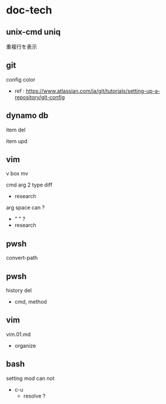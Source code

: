 
# doc-tech


## unix-cmd uniq

重複行を表示


## git

config color
- ref : https://www.atlassian.com/ja/git/tutorials/setting-up-a-repository/git-config


## dynamo db

item del

item upd


## vim

v box mv


cmd arg 2 type diff
- research


arg space can ?
- " " ?
- research


## pwsh

convert-path


## pwsh

history del
- cmd, method 


## vim

vim.01.md
- organize


## bash

setting mod can not
- c-u
  - resolve ?



